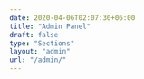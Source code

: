 ```yaml
---
date: 2020-04-06T02:07:30+06:00
title: "Admin Panel"
draft: false
type: "Sections"
layout: "admin"
url: "/admin/"
---
```

